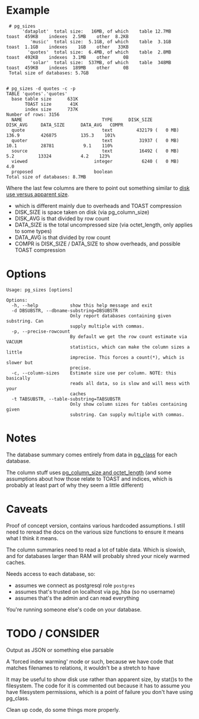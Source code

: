 # Example

     # pg_sizes
          'dataplot'  total size:   16MB, of which    table 12.7MB    toast  459KB    indexes  2.5MB    other  8.2KB
             'music'  total size:  5.1GB, of which    table  3.1GB    toast  1.1GB    indexes    1GB    other   33KB
            'quotes'  total size:  6.4MB, of which    table  2.8MB    toast  492KB    indexes  3.1MB    other     0B
             'solar'  total size:  537MB, of which    table  348MB    toast  459KB    indexes  189MB    other     0B
     Total size of databases: 5.7GB


    # pg_sizes -d quotes -c -p
    TABLE 'quotes'.'quotes'
      base table size      631K
           TOAST size       41K
           index size      737K
    Number of rows: 3156
      NAME                              TYPE      DISK_SIZE                DISK_AVG     DATA_SIZE      DATA_AVG   COMPR
      quote                             text         432179 (   0 MB)         136.9        426875         135.3    101%
      quoter                            text          31937 (   0 MB)          10.1         28781           9.1    110%
      source                            text          16492 (   0 MB)           5.2         13324           4.2    123%
      viewed                         integer           6240 (   0 MB)           4.0
      proposed                       boolean
    Total size of databases: 8.7MB


 Where the last few columns are there to point out something similar to 
 [disk use versus apparent size](https://duckduckgo.com/?q=disk+use+versus+apparent+size).
 - which is different mainly due to overheads and TOAST compression
 - DISK_SIZE is space taken on disk (via pg_column_size)
 - DISK_AVG is that divided by row count
 - DATA_SIZE is the total uncompressed size (via octet_length, only applies to some types)
 - DATA_AVG is that divided by row count
 - COMPR is DISK_SIZE / DATA_SIZE to show  overheads, and possible TOAST compression
 
# Options

```
Usage: pg_sizes [options]

Options:
  -h, --help            show this help message and exit
  -d DBSUBSTR, --dbname-substring=DBSUBSTR
                        Only report databases containing given substring. Can
                        supply multiple with commas.
  -p, --precise-rowcount
                        By default we get the row count estimate via VACUUM
                        statistics, which can make the column sizes a little
                        imprecise. This forces a count(*), which is slower but
                        precise.
  -c, --column-sizes    Estimate size use per column. NOTE: this basically
                        reads all data, so is slow and will mess with your
                        caches
  -t TABSUBSTR, --table-substring=TABSUBSTR
                        Only show column sizes for tables containing given
                        substring. Can supply multiple with commas.
```


# Notes

The database summary comes entirely from data in [pg_class](https://www.postgresql.org/docs/9.6/catalog-pg-class.html) for each database. 

The column stuff uses [pg_column_size and octet_length](https://www.postgresql.org/docs/9.6/functions-admin.html#FUNCTIONS-ADMIN-DBOBJECT)
(and some assumptions about how those relate to TOAST and indices, which is probably at least part of why they seem a little different)


# Caveats

Proof of concept version, contains various hardcoded assumptions.
I still need to reread the docs on the various size functions to ensure it means what I think it means.

The column summaries need to read a lot of table data. Which is slowish, and for databases larger than RAM will probably shred your nicely warmed caches.

Needs access to each database, so:
- assumes we connect as postgresql role `postgres`
- assumes that's trusted on localhost via pg_hba (so no username)
- assumes that's the admin and can read everything

You're running someone else's code on your database.


# TODO / CONSIDER

Output as JSON or something else parsable

A 'forced index warming' mode or such, because we have code that matches filenames to relations, it wouldn't be a stretch to have 

It may be useful to show disk use rather than apparent size, by stat()s to the filesystem. The code for it is commented out because it has to assume you have filesystem permissions, which is a point of failure you don't have using pg_class.

Clean up code, do some things more properly.
